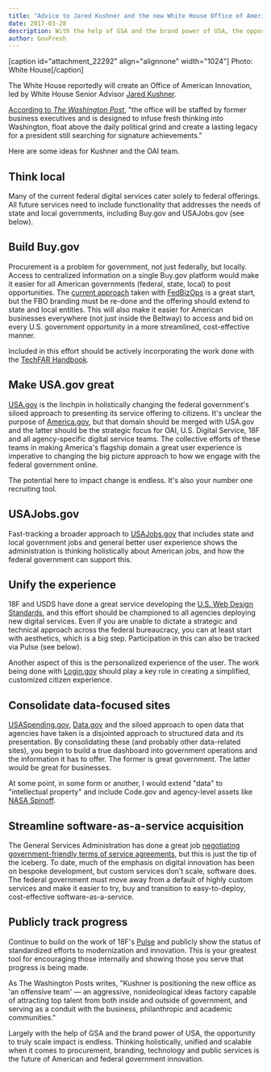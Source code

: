 ```yaml
---
title: "Advice to Jared Kushner and the new White House Office of American Innovation"
date: 2017-03-28
description: With the help of GSA and the brand power of USA, the opportunity to truly scale impact is endless.
author: GovFresh
---
```


[caption id="attachment_22292" align="alignnone" width="1024"] Photo: White House[/caption]

The White House reportedly will create an Office of American Innovation, led by White House Senior Advisor <a href="https://en.wikipedia.org/wiki/Jared_Kushner">Jared Kushner</a>. 

<a href="https://www.washingtonpost.com/politics/trump-taps-kushner-to-lead-a-swat-team-to-fix-government-with-business-ideas/2017/03/26/9714a8b6-1254-11e7-ada0-1489b735b3a3_story.html?utm_term=.a62355daec14">According to <em>The Washington Post</em></a>, "the office will be staffed by former business executives and is designed to infuse fresh thinking into Washington, float above the daily political grind and create a lasting legacy for a president still searching for signature achievements."

Here are some ideas for Kushner and the OAI team.

<h2>Think local</h2>

Many of the current federal digital services cater solely to federal offerings. All future services need to include functionality that addresses the needs of state and local governments, including Buy.gov and USAJobs.gov (see below).

<h2>Build Buy.gov</h2>

Procurement is a problem for government, not just federally, but locally. Access to centralized information on a single Buy.gov platform would make it easier for all American governments (federal, state, local) to post opportunities. The <a href="https://www.fedscoop.com/octo-consulting-wins-agile-contract-to-upgrade-fedbizopps/">current approach</a> taken with <a href="https://www.fbo.gov/">FedBizOps</a> is a great start, but the FBO branding must be re-done and the offering should extend to state and local entities. This will also make it easier for American businesses everywhere (not just inside the Beltway) to access and bid on every U.S. government opportunity in a more streamlined, cost-effective manner.

Included in this effort should be actively incorporating the work done with the <a href="https://playbook.cio.gov/techfar/">TechFAR Handbook</a>.

<h2>Make USA.gov great</h2>

<a href="http://USA.gov">USA.gov</a> is the linchpin in holistically changing the federal government's siloed approach to presenting its service offering to citizens. It's unclear the purpose of <a href="http://America.gov">America.gov</a>, but that domain should be merged with USA.gov and the latter should be the strategic focus for OAI, U.S. Digital Service, 18F and all agency-specific digital service teams. The collective efforts of these teams in making America's flagship domain a great user experience is imperative to changing the big picture approach to how we engage with the federal government online.

The potential here to impact change is endless. It's also your number one recruiting tool.

<h2>USAJobs.gov</h2>

Fast-tracking a broader approach to <a href="https://www.usajobs.gov/">USAJobs.gov</a> that includes state and local government jobs and general better user experience shows the administration is thinking holistically about American jobs, and how the federal government can support this.

<h2>Unify the experience</h2>

18F and USDS have done a great service developing the <a href="https://standards.usa.gov/">U.S. Web Design Standards</a>, and this effort should be championed to all agencies deploying new digital services. Even if you are unable to dictate a strategic and technical approach across the federal bureaucracy, you can at least start with aesthetics, which is a big step. Participation in this can also be tracked via Pulse (see below).

Another aspect of this is the personalized experience of the user. The work being done with <a href="https://pages.18f.gov/identity-intro/">Login.gov</a> should play a key role in creating a simplified, customized citizen experience.

<h2>Consolidate data-focused sites</h2>

<a href="http://USASpending.gov">USASpending.gov</a>, <a href="http://Data.gov">Data.gov</a> and the siloed approach to open data that agencies have taken is a disjointed approach to structured data and its presentation. By consolidating these (and probably other data-related sites), you begin to build a true dashboard into government operations and the information it has to offer. The former is great government. The latter would be great for businesses.

At some point, in some form or another, I would extend "data" to "intellectual property" and include Code.gov and agency-level assets like <a href="https://spinoff.nasa.gov/">NASA Spinoff</a>.

<h2>Streamline software-as-a-service acquisition</h2>

The General Services Administration has done a great job <a href="https://www.digitalgov.gov/resources/negotiated-terms-of-service-agreements/">negotiating government-friendly terms of service agreements</a>, but this is just the tip of the iceberg. To date, much of the emphasis on digital innovation has been on bespoke development, but custom services don't scale, software does. The federal government must move away from a default of highly custom services and make it easier to try, buy and transition to easy-to-deploy, cost-effective software-as-a-service.

<h2>Publicly track progress</h2>

Continue to build on the work of 18F's <a href="https://pulse.cio.gov/">Pulse</a> and publicly show the status of standardized efforts to modernization and innovation. This is your greatest tool for encouraging those internally and showing those you serve that progress is being made.

As The Washington Posts writes, "Kushner is positioning the new office as 'an offensive team' — an aggressive, nonideological ideas factory capable of attracting top talent from both inside and outside of government, and serving as a conduit with the business, philanthropic and academic communities."

Largely with the help of GSA and the brand power of USA, the opportunity to truly scale impact is endless. Thinking holistically, unified and scalable when it comes to procurement, branding, technology and public services is the future of American and federal government innovation.
